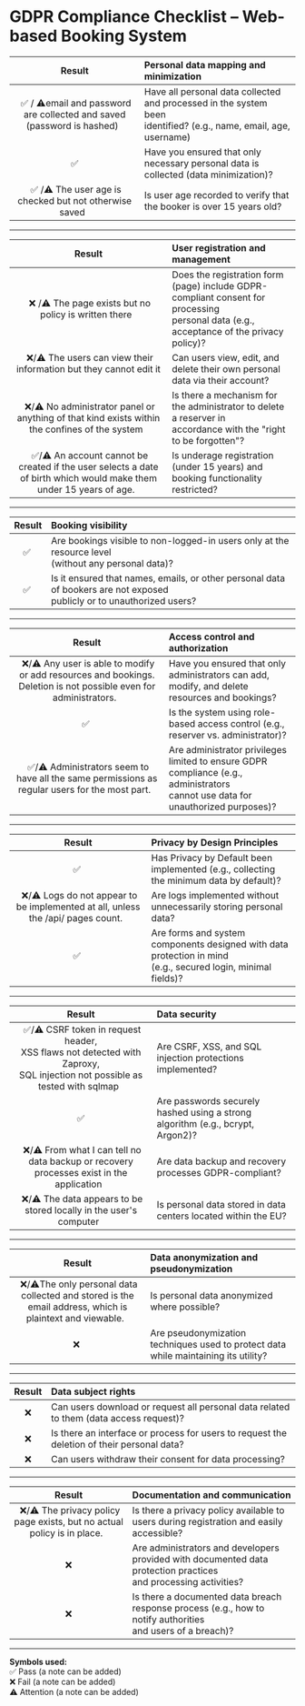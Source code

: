 # GDPR Compliance Checklist – Web-based Booking System

| **Result** | **Personal data mapping and minimization** |
| :----: | :--- |
| &nbsp;✅ / ⚠️email and password are collected and saved (password is hashed) &nbsp; | Have all personal data collected and processed in the system been<br> identified? (e.g., name, email, age, username) |
| &nbsp;✅&nbsp; | Have you ensured that only necessary personal data is collected (data minimization)? |
| &nbsp;✅ /⚠️ The user age is checked but not otherwise saved &nbsp; | Is user age recorded to verify that the booker is over 15 years old? |

---

| **Result** | **User registration and management** |
| :----: | :--- |
| &nbsp;❌ /⚠️ The page exists but no policy is written there &nbsp; | Does the registration form (page) include GDPR-compliant consent for processing<br> personal data (e.g., acceptance of the privacy policy)?|
| &nbsp;❌/⚠️ The users can view their information but they cannot edit it &nbsp; | Can users view, edit, and delete their own personal data via their account? |
| &nbsp;❌/⚠️ No administrator panel or anything of that kind exists within the confines of the system &nbsp; | Is there a mechanism for the administrator to delete a reserver in<br> accordance with the "right to be forgotten"? |
| &nbsp;✅/⚠️ An account cannot be created if the user selects a date of birth which would make them under 15 years of age. &nbsp; | Is underage registration (under 15 years) and booking functionality restricted? |

---

| **Result** | **Booking visibility** |
| :----: | :--- |
| &nbsp;✅ &nbsp; | Are bookings visible to non-logged-in users only at the resource level<br> (without any personal data)? |
| &nbsp;✅ &nbsp; | Is it ensured that names, emails, or other personal data of bookers are not exposed<br> publicly or to unauthorized users? |

--- 

| **Result** | **Access control and authorization** |
| :----: | :--- |
| &nbsp;❌/⚠️ Any user is able to modify or add resources and bookings. Deletion is not possible even for administrators. &nbsp; | Have you ensured that only administrators can add, modify, and delete<br> resources and bookings? |
| &nbsp;✅ &nbsp; | Is the system using role-based access control (e.g., reserver vs. administrator)? |
| &nbsp;✅/⚠️ Administrators seem to have all the same permissions as regular users for the most part. &nbsp; | Are administrator privileges limited to ensure GDPR compliance (e.g., administrators<br> cannot use data for unauthorized purposes)? |

---

| **Result** | **Privacy by Design Principles** |
| :----: | :--- |
| &nbsp;✅ &nbsp; | Has Privacy by Default been implemented (e.g., collecting the minimum data by default)? |
| &nbsp;❌/⚠️ Logs do not appear to be implemented at all, unless the /api/ pages count. &nbsp; | Are logs implemented without unnecessarily storing personal data? |
| &nbsp;✅ &nbsp; | Are forms and system components designed with data protection in mind<br> (e.g., secured login, minimal fields)? |

---

| **Result** | **Data security** |
| :----: | :--- |
| &nbsp;✅/⚠️ CSRF token in request header,<br> XSS flaws not detected with Zaproxy,<br> SQL injection not possible as tested with sqlmap &nbsp; | Are CSRF, XSS, and SQL injection protections implemented? |
| &nbsp;✅&nbsp; | Are passwords securely hashed using a strong algorithm (e.g., bcrypt, Argon2)? |
| &nbsp;❌/⚠️ From what I can tell no data backup or recovery processes exist in the application &nbsp; | Are data backup and recovery processes GDPR-compliant? |
| &nbsp;❌/⚠️ The data appears to be stored locally in the user's computer &nbsp; | Is personal data stored in data centers located within the EU? |

---

| **Result** | **Data anonymization and pseudonymization** |
| :----: | :--- |
| &nbsp;❌/⚠️The only personal data collected and stored is the email address, which is plaintext and viewable. &nbsp; | Is personal data anonymized where possible? |
| &nbsp;❌ &nbsp; | Are pseudonymization techniques used to protect data while maintaining its utility? |

---

| **Result** | **Data subject rights** |
| :----: | :--- |
| &nbsp;❌&nbsp; | Can users download or request all personal data related to them (data access request)? |
| &nbsp;❌&nbsp; | Is there an interface or process for users to request the deletion of their personal data? |
| &nbsp;❌&nbsp; | Can users withdraw their consent for data processing? |

---

| **Result** | **Documentation and communication** |
| :----: | :--- |
| &nbsp;❌/⚠️ The privacy policy page exists, but no actual policy is in place. &nbsp; | Is there a privacy policy available to users during registration and easily accessible? |
| &nbsp;❌&nbsp; | Are administrators and developers provided with documented data protection practices <br>and processing activities? |
| &nbsp;❌&nbsp; | Is there a documented data breach response process (e.g., how to notify authorities <br>and users of a breach)? |

---

**Symbols used:**  
✅ Pass (a note can be added)  
❌ Fail (a note can be added)  
⚠️ Attention (a note can be added)
